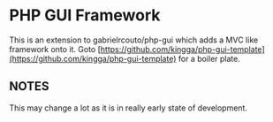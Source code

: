 # PHP GUI Framework
This is an extension to gabrielrcouto/php-gui which adds a MVC like framework onto it.
Goto [https://github.com/kingga/php-gui-template](https://github.com/kingga/php-gui-template) for a boiler plate.

## NOTES
This may change a lot as it is in really early state of development.
